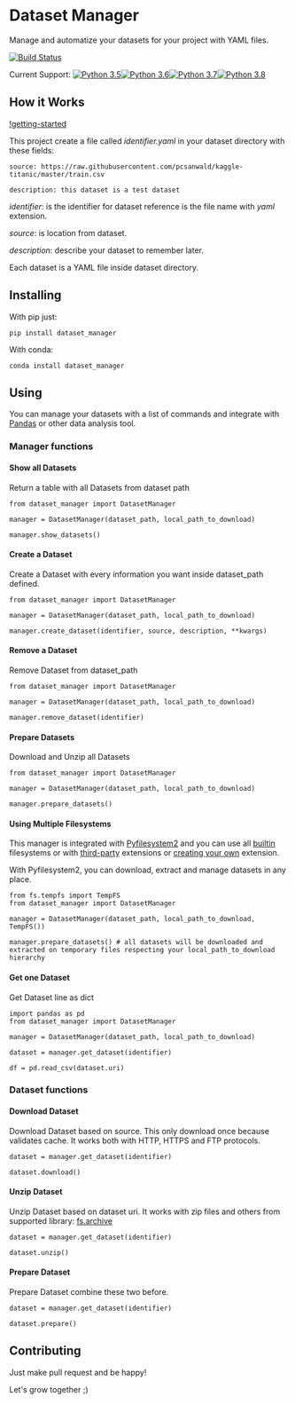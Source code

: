 # Dataset Manager

Manage and automatize your datasets for your project with YAML files.


[![Build Status](https://travis-ci.com/dmvieira/dataset-manager.svg?branch=master)](https://travis-ci.com/dmvieira/dataset-manager)

Current Support: [![Python 3.5](https://img.shields.io/badge/python-3.5-blue.svg)](https://www.python.org/downloads/release/python-350/)[![Python 3.6](https://img.shields.io/badge/python-3.6-blue.svg)](https://www.python.org/downloads/release/python-360/)[![Python 3.7](https://img.shields.io/badge/python-3.7-blue.svg)](https://www.python.org/downloads/release/python-370/)[![Python 3.8](https://img.shields.io/badge/python-3.8-blue.svg)](https://www.python.org/downloads/release/python-380/)

## How it Works

[!getting-started](https://github.com/dmvieira/dataset-manager/raw/master/static/getting-started.gif)

This project create a file called *identifier.yaml* in your dataset directory with these fields:

```
source: https://raw.githubusercontent.com/pcsanwald/kaggle-titanic/master/train.csv

description: this dataset is a test dataset

```

*identifier*: is the identifier for dataset reference is the file name with *yaml* extension.

*source*: is location from dataset.

*description*: describe your dataset to remember later.

Each dataset is a YAML file inside dataset directory.

## Installing

With pip just:

```
pip install dataset_manager
```

With conda:

```
conda install dataset_manager
```

## Using

You can manage your datasets with a list of commands and integrate with [Pandas](https://pandas.pydata.org/) or other data analysis tool.

### Manager functions

#### Show all Datasets

Return a table with all Datasets from dataset path

```
from dataset_manager import DatasetManager

manager = DatasetManager(dataset_path, local_path_to_download)

manager.show_datasets()
```

#### Create a Dataset

Create a Dataset with every information you want inside dataset_path defined.

```
from dataset_manager import DatasetManager

manager = DatasetManager(dataset_path, local_path_to_download)

manager.create_dataset(identifier, source, description, **kwargs)
```

#### Remove a Dataset

Remove Dataset from dataset_path

```
from dataset_manager import DatasetManager

manager = DatasetManager(dataset_path, local_path_to_download)

manager.remove_dataset(identifier)
```

#### Prepare Datasets

Download and Unzip all Datasets

```
from dataset_manager import DatasetManager

manager = DatasetManager(dataset_path, local_path_to_download)

manager.prepare_datasets()
```

#### Using Multiple Filesystems

This manager is integrated with [Pyfilesystem2](https://github.com/PyFilesystem/pyfilesystem2) and you can use all [builtin](https://docs.pyfilesystem.org/en/latest/builtin.html) filesystems or with [third-party](https://www.pyfilesystem.org/page/index-of-filesystems/) extensions or [creating your own](https://docs.pyfilesystem.org/en/latest/extension.html) extension.

With Pyfilesystem2, you can download, extract and manage datasets in any place.

```
from fs.tempfs import TempFS
from dataset_manager import DatasetManager

manager = DatasetManager(dataset_path, local_path_to_download, TempFS())

manager.prepare_datasets() # all datasets will be downloaded and extracted on temporary files respecting your local_path_to_download hierarchy
```

#### Get one Dataset

Get Dataset line as dict

```
import pandas as pd
from dataset_manager import DatasetManager

manager = DatasetManager(dataset_path, local_path_to_download)

dataset = manager.get_dataset(identifier)

df = pd.read_csv(dataset.uri)
```

### Dataset functions

#### Download Dataset

Download Dataset based on source. This only download once because validates cache.
It works both with HTTP, HTTPS and FTP protocols.

```
dataset = manager.get_dataset(identifier)

dataset.download()
```

#### Unzip Dataset

Unzip Dataset based on dataset uri. It works with zip files and others from supported library: [fs.archive](https://pypi.org/project/fs.archive/)

```
dataset = manager.get_dataset(identifier)

dataset.unzip()
```

#### Prepare Dataset

Prepare Dataset combine these two before.

```
dataset = manager.get_dataset(identifier)

dataset.prepare()
```

## Contributing

Just make pull request and be happy!

Let's grow together ;)

